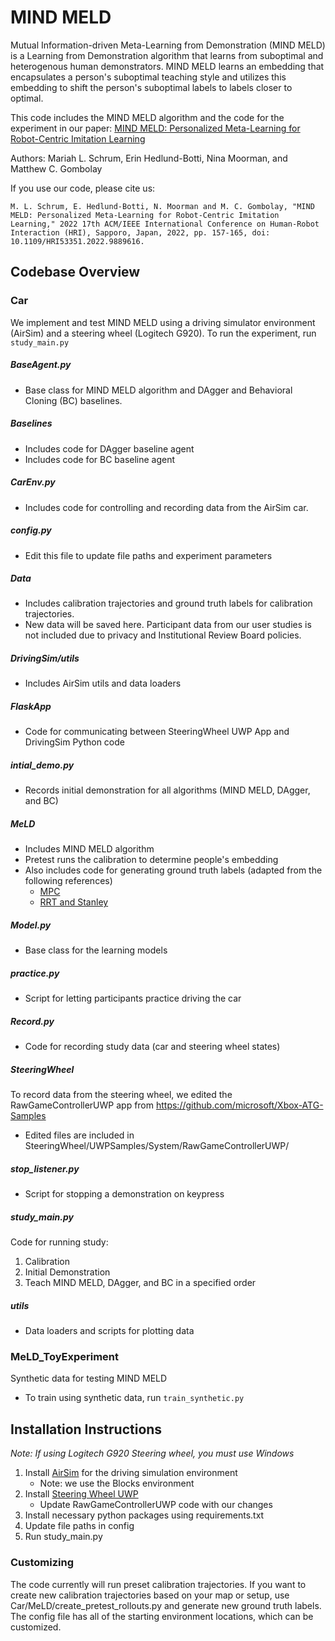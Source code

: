 # MIND MELD

Mutual Information-driven Meta-Learning from Demonstration (MIND MELD) is a Learning from Demonstration algorithm that learns from suboptimal and heterogenous human demonstrators.  MIND MELD learns an embedding that encapsulates a person's suboptimal teaching style and utilizes this embedding to shift the person's suboptimal labels to labels closer to optimal.

This code includes the MIND MELD algorithm and the code for the experiment in our paper: [MIND MELD: Personalized Meta-Learning for Robot-Centric Imitation Learning](https://ieeexplore.ieee.org/abstract/document/9889616)

Authors: Mariah L. Schrum, Erin Hedlund-Botti, Nina Moorman, and Matthew C. Gombolay

If you use our code, please cite us:

`M. L. Schrum, E. Hedlund-Botti, N. Moorman and M. C. Gombolay, "MIND MELD: Personalized Meta-Learning for Robot-Centric Imitation Learning," 2022 17th ACM/IEEE International Conference on Human-Robot Interaction (HRI), Sapporo, Japan, 2022, pp. 157-165, doi: 10.1109/HRI53351.2022.9889616.`


## Codebase Overview

### Car

We implement and test MIND MELD using a driving simulator environment (AirSim) and a steering wheel (Logitech G920).  To run the experiment, run `study_main.py`

##### BaseAgent.py
- Base class for MIND MELD algorithm and DAgger and Behavioral Cloning (BC) baselines.

##### Baselines
- Includes code for DAgger baseline agent
- Includes code for BC baseline agent

##### CarEnv.py
- Includes code for controlling and recording data from the AirSim car.

##### config.py
- Edit this file to update file paths and experiment parameters
  
##### Data
- Includes calibration trajectories and ground truth labels for calibration trajectories.
- New data will be saved here. Participant data from our user studies is not included due to privacy and Institutional Review Board policies.

##### DrivingSim/utils
- Includes AirSim utils and data loaders

##### FlaskApp
- Code for communicating between SteeringWheel UWP App and DrivingSim Python code

##### intial_demo.py
- Records initial demonstration for all algorithms (MIND MELD, DAgger, and BC)

##### MeLD
- Includes MIND MELD algorithm
- Pretest runs the calibration to determine people's embedding 
- Also includes code for generating ground truth labels (adapted from the following references)
  - [MPC](https://github.com/matssteinweg/Multi-Purpose-MPC)
  - [RRT and Stanley](https://github.com/AtsushiSakai/PythonRobotics)
 
##### Model.py
- Base class for the learning models

##### practice.py
- Script for letting participants practice driving the car

##### Record.py
- Code for recording study data (car and steering wheel states)

##### SteeringWheel
To record data from the steering wheel, we edited the RawGameControllerUWP app from https://github.com/microsoft/Xbox-ATG-Samples
- Edited files are included in SteeringWheel/UWPSamples/System/RawGameControllerUWP/

##### stop_listener.py
- Script for stopping a demonstration on keypress

##### study_main.py
Code for running study:
1. Calibration
2. Initial Demonstration
3. Teach MIND MELD, DAgger, and BC in a specified order

##### utils
- Data loaders and scripts for plotting data


### MeLD_ToyExperiment
Synthetic data for testing MIND MELD
- To train using synthetic data, run `train_synthetic.py`

## Installation Instructions

*Note: If using Logitech G920 Steering wheel, you must use Windows*

1. Install [AirSim](https://microsoft.github.io/AirSim/build_windows/) for the driving simulation environment
   - Note: we use the Blocks environment
3. Install [Steering Wheel UWP](https://github.com/microsoft/Xbox-ATG-Samples)
   - Update RawGameControllerUWP code with our changes
4. Install necessary python packages using requirements.txt
5. Update file paths in config
6. Run study_main.py

### Customizing
The code currently will run preset calibration trajectories.  If you want to create new calibration trajectories based on your map or setup, use Car/MeLD/create_pretest_rollouts.py and generate new ground truth labels. The config file has all of the starting environment locations, which can be customized.

